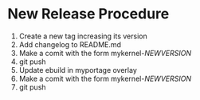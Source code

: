 # New Release Procedure
  1. Create a new tag increasing its version
  1. Add changelog to README.md
  1. Make a comit with the form mykernel-$NEWVERSION$
  1. git push
  1. Update ebuild in myportage overlay
  1. Make a comit with the form mykernel-$NEWVERSION$
  1. git push

